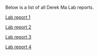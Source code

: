Below is a list of all Derek Ma Lab reports.

[Lab report 1](lab-report-1-week-2.md)

[Lab report 2](lab-report-2-week-4.md)

[Lab report 3](lab-report-3-week-6.md)

[Lab report 4](lab-report-4-week-8.md)